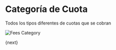 <!-- add-breadcrumbs -->
# Categoría de Cuota

Todos los tipos diferentes de cuotas que se cobran

<img class="screenshot" alt="Fees Category" src="/docs/assets/img/education/fees/fee-category.png">

{next}
